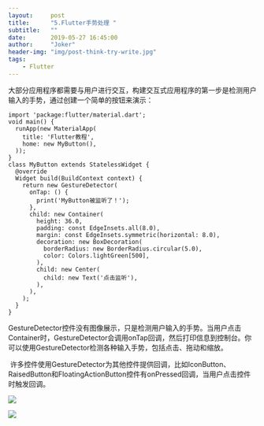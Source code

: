 ```yaml
---
layout:     post
title:      "5.Flutter手势处理 "
subtitle:   ""
date:       2019-05-27 16:45:00
author:     "Joker"
header-img: "img/post-think-try-write.jpg"
tags:
    - Flutter
---
```


大部分应用程序都需要与用户进行交互，构建交互式应用程序的第一步是检测用户输入的手势，通过创建一个简单的按钮来演示：

```
import 'package:flutter/material.dart';
void main() {
  runApp(new MaterialApp(
    title: 'Flutter教程',
    home: new MyButton(),
  ));
}
class MyButton extends StatelessWidget {
  @override
  Widget build(BuildContext context) {
    return new GestureDetector(
      onTap: () {
        print('MyButton被监听了！');
      },
      child: new Container(
        height: 36.0,
        padding: const EdgeInsets.all(8.0),
        margin: const EdgeInsets.symmetric(horizontal: 8.0),
        decoration: new BoxDecoration(
          borderRadius: new BorderRadius.circular(5.0),
          color: Colors.lightGreen[500],
        ),
        child: new Center(
          child: new Text('点击监听'),
        ),
      ),
    );
  }
}
```

GestureDetector控件没有图像展示，只是检测用户输入的手势。当用户点击Container时，GestureDetector会调用onTap回调，然后打印信息到控制台。你可以使用GestureDetector检测各种输入手势，包括点击、拖动和缩放。

 许多控件使用GestureDetector为其他控件提供回调，比如IconButton、RaisedButton和FloatingActionButton控件有onPressed回调，当用户点击控件时触发回调。



![](https://img-blog.csdn.net/20161103111334512)



![](https://img-blog.csdn.net/20161103111349044)











